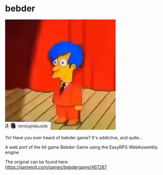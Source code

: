 # bebder
![](https://github.com/Grayforz2468/bebder/blob/main/tiktok_bebder_game_7544655939920563487.gif)

Yo! Have you ever heard of bebder game? It's addictive, and quite...


A web port of the hit game Bebder Game using the EasyRPG WebAssembly engine

The original can be found here: https://gamejolt.com/games/bebdergame/467287


